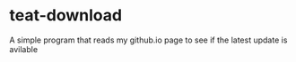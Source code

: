 # teat-download
A simple program that reads my github.io page to see if the latest update is avilable 

